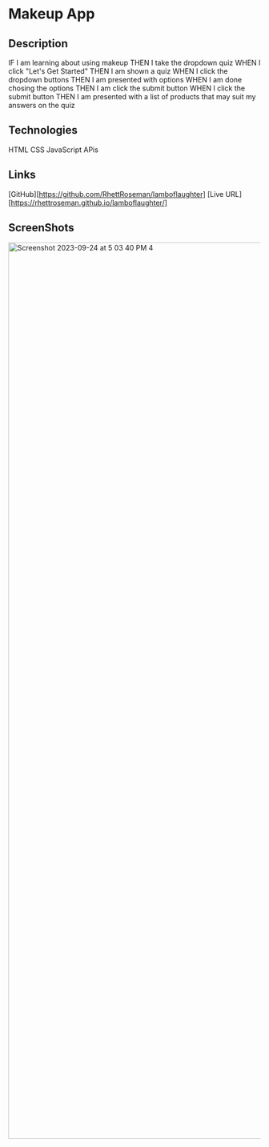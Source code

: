 # Makeup App 
## Description 
 IF I am learning about using makeup 
 THEN I take the dropdown quiz
 WHEN I click "Let's Get Started"
 THEN I am shown a quiz
 WHEN I click the dropdown buttons
 THEN I am presented with options 
 WHEN I am done chosing the options 
 THEN I am click the submit button
 WHEN I click the submit button 
 THEN I am presented with a list of products that may suit my answers on the quiz

 ## Technologies 
 HTML 
 CSS 
 JavaScript 
 APis 
## Links 
[GitHub][https://github.com/RhettRoseman/lamboflaughter]
[Live URL][https://rhettroseman.github.io/lamboflaughter/]
## ScreenShots 
<img width="1792" alt="Screenshot 2023-09-24 at 5 03 40 PM 4" src="https://github.com/RhettRoseman/lamboflaughter/assets/140462841/a0ef5f41-6899-4af6-94f1-17d03113ff86">




